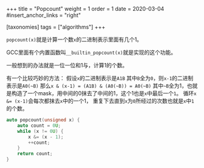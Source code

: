 +++
title = "Popcount"
weight = 1
order = 1
date = 2020-03-04
#insert_anchor_links = "right"

[taxonomies]
tags = ["algorithms"]
+++

`popcount(x)`就是计算一个数`x`的二进制表示里面有几个1。

GCC里面有个内置函数叫`__builtin_popcount(x)`就是实现的这个功能。

一般想到的办法就是一位一位和1与，计算1的个数。

有一个比较巧妙的方法：
假设`x`的二进制表示是`A1B`
其中`B`全为`0`，则`x-1`的二进制表示是`A0(~B)`
那么`x & (x-1) = (A1B) & (A0(~B)) = A0(~B)`
其中`~B`全为1，也就是构造了一个mask，用中间的0抹去了中间的1，这个1也是`x`中最后一个`1`。
循环`x &= (x-1)`会每次都抹去`x`中的一个1，
重复下去直到`x`为`0`所经过的次数也就是`x`中`1`的个数。

```c++
auto popcount(unsigned x) {
    auto count = 0U;
    while (x != 0U) {
        x &= (x - 1);
        ++count;
    }
    return count;
}
```